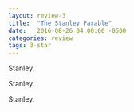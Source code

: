 ```yaml
---
layout: review-3
title:  "The Stanley Parable"
date:   2016-08-26 04:00:00 -0500
categories: review
tags: 3-star
---
```


Stanley.

Stanley.

Stanley.
